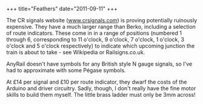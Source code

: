 +++
title="Feathers"
date="2011-09-11"
+++

The CR signals website (www.crsignals.com) is proving potentially ruinously expensive. They have a much larger range than Berko, including a selection of route indicators. These come in in a range of positions (numbered 1 through 6, corresponding to 11 o'clock, 9 o'clock, 7 o'clock, 1 o'clock, 3 o'clock and 5 o'clock respectively) to indicate which upcoming junction the train is about to take - see Wikipedia or Railsigns.co.uk.

AnyRail doesn't have symbols for any British style N gauge signals, so I've had to approximate with some Pégase symbols.

At £14 per signal and £10 per route indicator, they dwarf the costs of the Arduino and driver circuitry. Sadly, though, I don't really have the fine motor skills to build them myself. The little brass ladder must only be 3mm across! 
